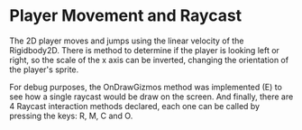 # Player Movement and Raycast
The 2D player moves and jumps using the linear velocity of the Rigidbody2D. 
There is method to determine if the player is looking left or right, so the scale of the x axis can be inverted, changing the orientation of the player's sprite.

For debug purposes, the OnDrawGizmos method was implemented (E) to see how a single raycast would be draw on the screen.
And finally, there are 4 Raycast interaction methods declared, each one can be called by pressing the keys: R, M, C and O.